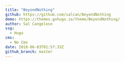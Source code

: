 ```yaml
---
title: "BeyondNothing"
github: https://github.com/salcan/BeyondNothing
demo: https://themes.gohugo.io/theme/BeyondNothing/
author: Sal Cangeloso
ssg:
  - Hugo
cms:
  - No Cms
date: 2018-06-03T01:57:33Z
github_branch: master
---
```

